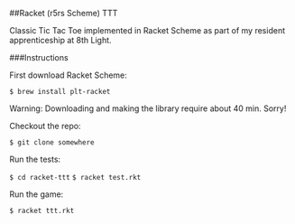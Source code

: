 ##Racket (r5rs Scheme) TTT

Classic Tic Tac Toe implemented in Racket Scheme as part of my resident apprenticeship at 8th Light.

###Instructions

First download Racket Scheme:

`$ brew install plt-racket`

Warning: Downloading and making the library require about 40 min. Sorry!

Checkout the repo:

`$ git clone somewhere`

Run the tests:

`$ cd racket-ttt`
`$ racket test.rkt`

Run the game:

`$ racket ttt.rkt`
